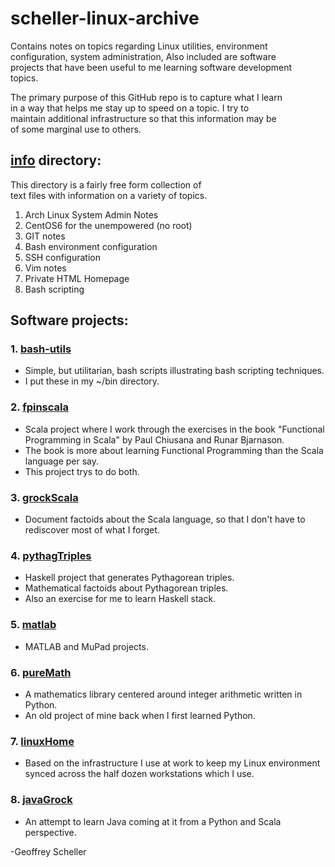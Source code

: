 # scheller-linux-archive

Contains notes on topics regarding Linux utilities, environment<br>
configuration, system administration, Also included are software<br>
projects that have been useful to me learning software development<br>
topics.

The primary purpose of this GitHub repo is to capture what I learn<br>
in a way that helps me stay up to speed on a topic.  I try to<br>
maintain additional infrastructure so that this information may be<br>
of some marginal use to others.

## [info](info/) directory:

This directory is a fairly free form collection of<br>
text files with information on a variety of topics.

1. Arch Linux System Admin Notes
2. CentOS6 for the unempowered (no root)
3. GIT notes
4. Bash environment configuration
5. SSH configuration
6. Vim notes
7. Private HTML Homepage 
8. Bash scripting

## Software projects:

### 1. [bash-utils](bash-utils/)
* Simple, but utilitarian, bash scripts illustrating bash scripting techniques.
* I put these in my ~/bin directory.

### 2. [fpinscala](fpinscala/)
* Scala project where I work through the exercises
  in the book "Functional Programming in Scala"
  by Paul Chiusana and Runar Bjarnason.
* The book is more about learning Functional Programming than
  the Scala language per say.
* This project trys to do both.

### 3. [grockScala](grockScala/)
* Document factoids about the Scala language, so that
  I don't have to rediscover most of what I forget.

### 4. [pythagTriples](pythagTriples/)
* Haskell project that generates Pythagorean triples.
* Mathematical factoids about Pythagorean triples.
* Also an exercise for me to learn Haskell stack.

### 5. [matlab](matlab/)
* MATLAB and MuPad projects.

### 6. [pureMath](pureMath/)
* A mathematics library centered around integer arithmetic written in Python.
* An old project of mine back when I first learned Python.

### 7. [linuxHome](linuxHome/)
* Based on the infrastructure I use at work to
  keep my Linux environment synced across the
  half dozen workstations which I use.

### 8. [javaGrock](javaGrock/)
* An attempt to learn Java coming at it from a Python and Scala
  perspective.

-Geoffrey Scheller

